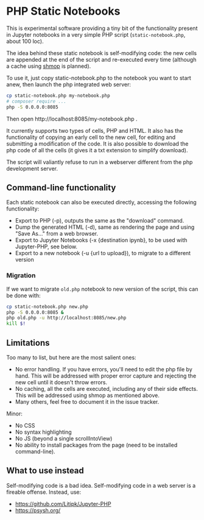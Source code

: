 # PHP Static Notebooks

This is experimental software providing a tiny bit of the functionality present in Jupyter notebooks in a very simple PHP script (`static-notebook.php`, about 100 loc).

The idea behind these static notebook is self-modifying code: the new cells are appended at the end of the script and re-executed every time (although a cache using [shmop](https://www.php.net/manual/en/book.shmop.php) is planned).

To use it, just copy static-notebook.php to the notebook you want to start anew, then launch the php integrated web server:

```bash
cp static-notebook.php my-notebook.php
# composer require ...
php -S 0.0.0.0:8085
```

Then open http://localhost:8085/my-notebook.php .

It currently supports two types of cells, PHP and HTML. It also has the functionality of copying an early cell to the new cell, for editing and submitting a modification of the code. It is also possible to download the php code of all the cells (it gives it a txt extension to simplify download).

The script will valiantly refuse to run in a webserver different from the php development server.

## Command-line functionality

Each static notebook can also be executed directly, accessing the following functionality:

* Export to PHP (-p), outputs the same as the "download" command.
* Dump the generated HTML (-d), same as rendering the page and using "Save As..." from a web browser.
* Export to Jupyter Notebooks (-x {destination ipynb}, to be used with Jupyter-PHP, see below.
* Export to a new notebook (-u {url to upload}), to migrate to a different version

### Migration

If we want to migrate `old.php` notebook to new version of the script, this can be done with:

```bash
cp static-notebook.php new.php
php -S 0.0.0.0:8085 &
php old.php -u http://localhost:8085/new.php
kill $!
```

## Limitations

Too many to list, but here are the most salient ones:

* No error handling. If you have errors, you'll need to edit the php file by hand. This will be addressed with proper error capture and rejecting the new cell until it doesn't throw errors.
* No caching, all the cells are executed, including any of their side effects. This will be addressed using shmop as mentioned above.
* Many others, feel free to document it in the issue tracker.

Minor:

* No CSS
* No syntax highlighting
* No JS (beyond a single scrollIntoView)
* No ability to install packages from the page (need to be installed command-line).

## What to use instead

Self-modifying code is a bad idea. Self-modifying code in a web server is a fireable offense. Instead, use:

* https://github.com/Litipk/Jupyter-PHP
* https://psysh.org/



